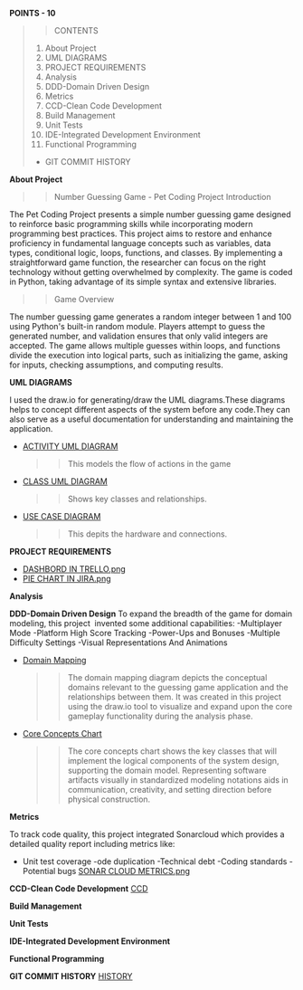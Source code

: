 **POINTS - 10**
>>CONTENTS
>1. About Project
>2. UML DIAGRAMS
>3. PROJECT REQUIREMENTS
>4. Analysis
>5. DDD-Domain Driven Design
>6. Metrics
>7. CCD-Clean Code Development
>8. Build Management
>9. Unit Tests
>10. IDE-Integrated Development Environment
>11. Functional Programming
>+ GIT COMMIT HISTORY




**About Project**
>> Number Guessing Game - Pet Coding Project Introduction

   The Pet Coding Project presents a simple number guessing game designed to reinforce basic programming skills while incorporating modern programming best 
   practices. This project aims to restore and enhance proficiency in fundamental language concepts such as variables, data types, conditional logic, loops, 
   functions, and classes. By implementing a straightforward game function, the researcher can focus on the right technology without getting overwhelmed by 
   complexity. The game is coded in Python, taking advantage of its simple syntax and extensive libraries.

>> Game Overview

The number guessing game generates a random integer between 1 and 100 using Python's built-in random module. Players attempt to guess the generated number, and validation ensures that only valid integers are accepted. The game allows multiple guesses within loops, and functions divide the execution into logical parts, such as initializing the game, asking for inputs, checking assumptions, and computing results.


**UML DIAGRAMS**


  I used the draw.io for generating/draw the UML diagrams.These diagrams helps to concept different aspects of the system before any code.They can also serve as a useful documentation for understanding and maintaining the application.
+ [ACTIVITY UML DIAGRAM](https://github.com/astaade/pet_project/blob/main/UML/ACTIVITY%20DIAGRAM.png)
  >>This models the flow of actions in the game
+ [CLASS UML DIAGRAM](https://github.com/astaade/pet_project/blob/main/UML/CLASS%20DIAGRAM.png)
  >>Shows key classes and relationships.
+ [USE CASE DIAGRAM](https://github.com/astaade/pet_project/blob/main/UML/USE%20CASE%20DIAGRAM.png)
  >>This depits the hardware and connections.

**PROJECT REQUIREMENTS**
 + [DASHBORD IN TRELLO.png](https://github.com/astaade/pet_project/blob/main/PROJECT%20REQUIREMENTS/DASHBORD%20IN%20TRELLO.png)
 + [PIE CHART IN JIRA.png](https://github.com/astaade/pet_project/blob/main/PROJECT%20REQUIREMENTS/PIE%20CHART%20IN%20JIRA.png)


**Analysis**

**DDD-Domain Driven Design**
To expand the breadth of the game for domain modeling, this project  invented some additional capabilities:
-Multiplayer Mode
-Platform High Score Tracking
-Power-Ups and Bonuses
-Multiple Difficulty Settings
-Visual Representations And Animations
 + [Domain Mapping](https://github.com/astaade/pet_project/blob/main/DOMAIN%20DRIVEN%20DESIGN/DOMAIN%20MAPPING.png)
   >>The domain mapping diagram depicts the conceptual domains relevant to the guessing game application and the relationships between them. It was created in this project using the draw.io tool to visualize and expand upon the core gameplay functionality during the analysis phase.
   
 + [Core Concepts Chart](https://github.com/astaade/pet_project/blob/main/DOMAIN%20DRIVEN%20DESIGN/CORE%20CONCEPT%20CHART.png)
   >> The core concepts chart shows the key classes that will implement the logical components of the system design, supporting the domain model. Representing software artifacts visually in standardized modeling notations aids in communication, creativity, and setting direction before physical construction.

**Metrics**

To track code quality, this project integrated Sonarcloud which provides a detailed quality report including metrics like:
- Unit test coverage
-ode duplication
-Technical debt
-Coding standards
-Potential bugs
[SONAR CLOUD METRICS.png](https://github.com/astaade/pet_project/blob/main/metrics/SONAR%20CLOUD%20METRICS.png)

**CCD-Clean Code Development**
[CCD](https://github.com/astaade/pet_project/blob/main/Clean%20Code%20Development/Clean%20Code%20Development%20(CCD)%20cheat%20sheet.pdf)

**Build Management**

**Unit Tests**

**IDE-Integrated Development Environment**

**Functional Programming**


**GIT COMMIT HISTORY**
[HISTORY](https://github.com/astaade/pet_project/commits/main/README.md)
